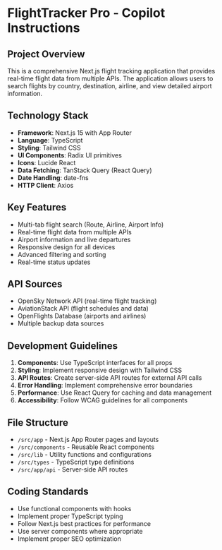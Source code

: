 # FlightTracker Pro - Copilot Instructions

<!-- Use this file to provide workspace-specific custom instructions to Copilot. For more details, visit https://code.visualstudio.com/docs/copilot/copilot-customization#_use-a-githubcopilotinstructionsmd-file -->

## Project Overview
This is a comprehensive Next.js flight tracking application that provides real-time flight data from multiple APIs. The application allows users to search flights by country, destination, airline, and view detailed airport information.

## Technology Stack
- **Framework**: Next.js 15 with App Router
- **Language**: TypeScript
- **Styling**: Tailwind CSS
- **UI Components**: Radix UI primitives
- **Icons**: Lucide React
- **Data Fetching**: TanStack Query (React Query)
- **Date Handling**: date-fns
- **HTTP Client**: Axios

## Key Features
- Multi-tab flight search (Route, Airline, Airport Info)
- Real-time flight data from multiple APIs
- Airport information and live departures
- Responsive design for all devices
- Advanced filtering and sorting
- Real-time status updates

## API Sources
- OpenSky Network API (real-time flight tracking)
- AviationStack API (flight schedules and data)
- OpenFlights Database (airports and airlines)
- Multiple backup data sources

## Development Guidelines
1. **Components**: Use TypeScript interfaces for all props
2. **Styling**: Implement responsive design with Tailwind CSS
3. **API Routes**: Create server-side API routes for external API calls
4. **Error Handling**: Implement comprehensive error boundaries
5. **Performance**: Use React Query for caching and data management
6. **Accessibility**: Follow WCAG guidelines for all components

## File Structure
- `/src/app` - Next.js App Router pages and layouts
- `/src/components` - Reusable React components
- `/src/lib` - Utility functions and configurations
- `/src/types` - TypeScript type definitions
- `/src/app/api` - Server-side API routes

## Coding Standards
- Use functional components with hooks
- Implement proper TypeScript typing
- Follow Next.js best practices for performance
- Use server components where appropriate
- Implement proper SEO optimization
